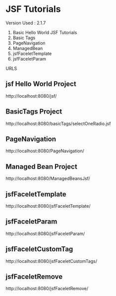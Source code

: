 # JSF Tutorials

Version Used : 2.1.7

1. Basic Hello World JSF Tutorials
2. Basic Tags
3. PageNavigation
4. ManagedBean
5. jsfFaceletTemplate
6. jsfFaceletParam

URLS

jsf Hello World Project 
-----------
http://localhost:8080/jsf/

BasicTags Project
-----------------
http://localhost:8080/basicTags/selectOneRadio.jsf

PageNavigation
---------------
http://localhost:8080/PageNavigation/

Managed Bean Project
---------------------
http://localhost:8080/ManagedBeansJsf/

jsfFaceletTemplate
------------------
http://localhost:8080/jsfFaceletTemplate/

jsfFaceletParam
------------------
http://localhost:8080/jsfFaceletParam/

jsfFaceletCustomTag
------------------
http://localhost:8080/jsfFaceletCustomTags/

jsfFaceletRemove
------------------
http://localhost:8080/jsfFaceletRemove/


